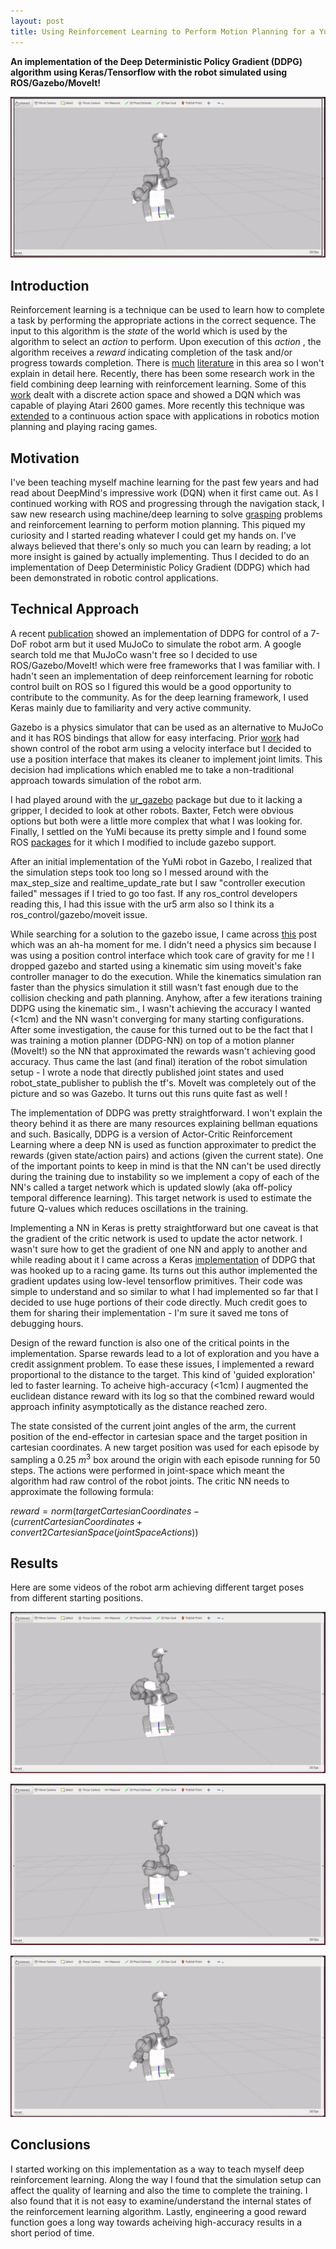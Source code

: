 ```yaml
---
layout: post
title: Using Reinforcement Learning to Perform Motion Planning for a YuMi Robot 
---
```


**An implementation of the Deep Deterministic Policy Gradient (DDPG) algorithm using Keras/Tensorflow with the robot simulated using ROS/Gazebo/MoveIt!** 

![example0](output0.gif)

## Introduction

Reinforcement learning is a technique can be used to learn how to complete a task by performing the appropriate actions in the correct sequence. The input to this algorithm is the *state* of the world which is used by the algorithm to select an *action* to perform. Upon execution of this *action* , the algorithm receives a *reward* indicating completion of the task and/or progress towards completion. There is [much](https://en.wikipedia.org/wiki/Reinforcement_learning) [literature](http://webdocs.cs.ualberta.ca/~sutton/book/the-book.html) in this area so I won't explain in detail here. Recently, there has been some research work in the field combining deep learning with reinforcement learning. Some of this [work](https://deepmind.com/research/dqn/) dealt with a discrete action space and showed a DQN which was capable of playing Atari 2600 games. More recently this technique was [extended](https://www.google.com/url?sa=t&rct=j&q=&esrc=s&source=web&cd=1&cad=rja&uact=8&ved=0ahUKEwig9dy5_Y3RAhVIwlQKHZw5CIkQFggcMAA&url=https%3A%2F%2Farxiv.org%2Fpdf%2F1509.02971&usg=AFQjCNFuaeQSASuB5qhUJsNkLGE4QUD36Q&sig2=Q1mBsauWyRT3d7kX4Gdvxg) to a continuous action space with applications in robotics motion planning and playing racing games. 

## Motivation

I've been teaching myself machine learning for the past few years and had read about DeepMind's impressive work (DQN) when it first came out. As I continued working with ROS and progressing through the navigation stack, I saw new research using machine/deep learning to solve [grasping](http://arxiv.org/pdf/1603.02199) problems and reinforcement learning to perform motion planning. This piqued my curiosity and I started reading whatever I could get my hands on. I've always believed that there's only so much you can learn by reading; a lot more insight is gained by actually implementing. Thus I decided to do an implementation of Deep Deterministic Policy Gradient (DDPG) which had been demonstrated in robotic control applications. 

## Technical Approach

A recent [publication](http://arxiv.org/pdf/1610.00633) showed an implementation of DDPG for control of a 7-DoF robot arm but it used MuJoCo to simulate the robot arm. A google search told me that MuJoCo wasn't free so I decided to use ROS/Gazebo/MoveIt! which were free frameworks that I was familiar with. I hadn't seen an implementation of deep reinforcement learning for robotic control built on ROS so I figured this would be a good opportunity to contribute to the community. As for the deep learning framework, I used Keras mainly due to familiarity and very active community.  

Gazebo is a physics simulator that can be used as an alternative to MuJoCo and it has ROS bindings that allow for easy interfacing. Prior [work](https://arxiv.org/pdf/1610.00633.pdf) had shown control of the robot arm using a velocity interface but I decided to use a position interface that makes its cleaner to implement joint limits. This decision had implications which enabled me to take a non-traditional approach towards simulation of the robot arm. 

I had played around with the [ur_gazebo](http://wiki.ros.org/ur_gazebo) package but due to it lacking a gripper, I decided to look at other robots. Baxter, Fetch were obvious options but both were a little more complex that what I was looking for. Finally, I settled on the YuMi because its pretty simple and I found some ROS [packages](https://github.com/OrebroUniversity/yumi) for it which I modified to include gazebo support. 

After an initial implementation of the YuMi robot in Gazebo, I realized that the simulation steps took too long so I messed around with the max_step_size and realtime_update_rate but I saw "controller execution failed" messages if I tried to go too fast. If any ros_control developers reading this, I had this issue with the ur5 arm also so I think its a ros_control/gazebo/moveit issue. 

While searching for a solution to the gazebo issue, I came across [this](http://answers.ros.org/question/71824/gazebo-and-moveit-moveitsimplecontrollermanager-and-sending-joint-trajectory-messages/?answer=72091#post-id-72091) post which was an ah-ha moment for me. I didn't need a physics sim because I was using a position control interface which took care of gravity for me !  I dropped gazebo and started using a kinematic sim using moveit's fake controller manager to do the execution. While the kinematics simulation ran faster than the physics simulation it still wasn't fast enough due to the collision checking and path planning. Anyhow, after a few iterations training DDPG using the kinematic sim., I wasn't achieving the accuracy I wanted (<1cm) and the NN wasn't converging for many starting configurations. After some investigation, the cause for this turned out to be the fact that I was training a motion planner (DDPG-NN) on top of a motion planner (MoveIt!) so the NN that approximated the rewards wasn't achieving good accuracy.  Thus came the last (and final) iteration of the robot simulation setup - I wrote a node that directly published joint states and used robot_state_publisher to publish the tf's. MoveIt was completely out of the picture and so was Gazebo. It turns out this runs quite fast as well !  

The implementation of DDPG was pretty straightforward. I won't explain the theory behind it as there are many resources explaining bellman equations and such. Basically, DDPG is a version of Actor-Critic Reinforcement Learning where a deep NN is used as function approximater to predict the rewards (given state/action pairs) and actions (given the current state). One of the important points to keep in mind is that the NN can't be used directly during the training due to instability so we implement a copy of each of the NN's called a target network which is updated slowly (aka off-policy temporal difference learning). This target network is used to estimate the future Q-values which reduces oscillations in the training. 

Implementing a NN in Keras is pretty straightforward but one caveat is that the gradient of the critic network is used to update the actor network. I wasn't sure how to get the gradient of one NN and apply to another and while reading about it I came across a Keras [implementation](https://yanpanlau.github.io/2016/10/11/Torcs-Keras.html) of DDPG that was hooked up to a racing game. Its turns out this author implemented the gradient updates using low-level tensorflow primitives. Their code was simple to understand and so similar to what I had implemented so far that I decided to use huge portions of their code directly. Much credit goes to them for sharing their implementation - I'm sure it saved me tons of debugging hours. 

Design of the reward function is also one of the critical points in the implementation. Sparse rewards lead to a lot of exploration and you have a credit assignment problem. To ease these issues, I implemented a reward proportional to the distance to the target. This kind of 'guided exploration' led to faster learning. To acheive high-accuracy (<1cm) I augmented the euclidean distance reward with its log so that the combined reward would approach infinity asymptotically as the distance reached zero.  

The state consisted of the current joint angles of the arm, the current position of the end-effector in cartesian space and the target position in cartesian coordinates.  A new target position was used for each episode by sampling a 0.25 $m^3$ box around the origin with each episode running for 50 steps. The actions were performed in joint-space which meant the algorithm had raw control of the robot joints. The critic NN needs to approximate the following formula:

$reward = norm(targetCartesianCoordinates-(currentCartesianCoordinates + convert2CartesianSpace(jointSpaceActions))$

## Results

Here are some videos of the robot arm achieving different target poses from different starting positions. 

![example1](output1.gif)

![example2](output2.gif)

![example3](output5.gif)

## Conclusions 

I started working on this implementation as a way to teach myself deep reinforcement learning. Along the way I found that the simulation setup can affect the quality of learning and also the time to complete the training. I also found that it is not easy to examine/understand the internal states of the reinforcement learning algorithm. Lastly, engineering a good reward function goes a long way towards acheiving high-accuracy results in a short period of time.  




